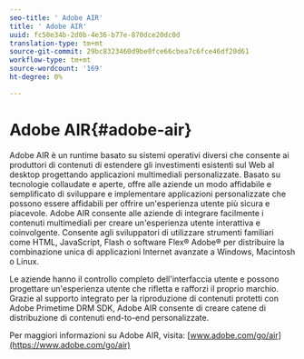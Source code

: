 ```yaml
---
seo-title: ' Adobe AIR'
title: ' Adobe AIR'
uuid: fc50e34b-2d0b-4e36-b77e-870dce20dc0d
translation-type: tm+mt
source-git-commit: 29bc8323460d9be0fce66cbea7c6fce46df20d61
workflow-type: tm+mt
source-wordcount: '169'
ht-degree: 0%

---
```



#  Adobe AIR{#adobe-air}

 Adobe AIR è un runtime basato su sistemi operativi diversi che consente ai produttori di contenuti di estendere gli investimenti esistenti sul Web al desktop progettando applicazioni multimediali personalizzate. Basato su tecnologie collaudate e aperte, offre alle aziende un modo affidabile e semplificato di sviluppare e implementare applicazioni personalizzate che possono essere affidabili per offrire un&#39;esperienza utente più sicura e piacevole.  Adobe AIR consente alle aziende di integrare facilmente i contenuti multimediali per creare un&#39;esperienza utente interattiva e coinvolgente. Consente agli sviluppatori di utilizzare strumenti familiari come HTML, JavaScript, Flash o  software Flex® Adobe® per distribuire la combinazione unica di applicazioni Internet avanzate a Windows, Macintosh o Linux.

Le aziende hanno il controllo completo dell&#39;interfaccia utente e possono progettare un&#39;esperienza utente che rifletta e rafforzi il proprio marchio. Grazie al supporto integrato per la riproduzione di contenuti protetti con  Adobe Primetime DRM SDK,  Adobe AIR consente di creare catene di distribuzione di contenuti end-to-end personalizzate.

Per maggiori informazioni su  Adobe AIR, visita: [www.adobe.com/go/air](https://www.adobe.com/go/air)
